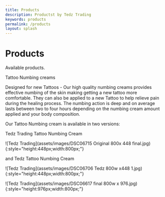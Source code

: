 ```yaml
---
title: Products
description: Productst by Tedz Trading
keywords: products
permalink: /products
layout: splash
---
```

# Products



Available products.

Tattoo Numbing creams

Designed for new Tattoos - Our high quality numbing creams provides effective numbing of the skin making getting a new tattoo more comfortable.
They can also be applied to a new Tattoo to help relieve pain during the healing process.
The numbing action is deep and on average lasts between two to four hours depending on the numbing cream amount applied and your body composition.

Our Tattoo Numbing cream is available in two versions:

Tedz Trading Tattoo Numbing Cream

![Tedz Trading](assets/images/DSC06715 Original 800x 448 final.jpg){:style="height:448px;width:800px;"}

and Tedz Tattoo Numbing Cream

![Tedz Trading](assets/images/DSC06706 Tedz 800w x448 1.jpg){:style="height:448px;width:800px;"}

![Tedz Trading](assets/images/DSC06617 final 800w x 976.jpg){:style="height:976px;width:800px;"}
